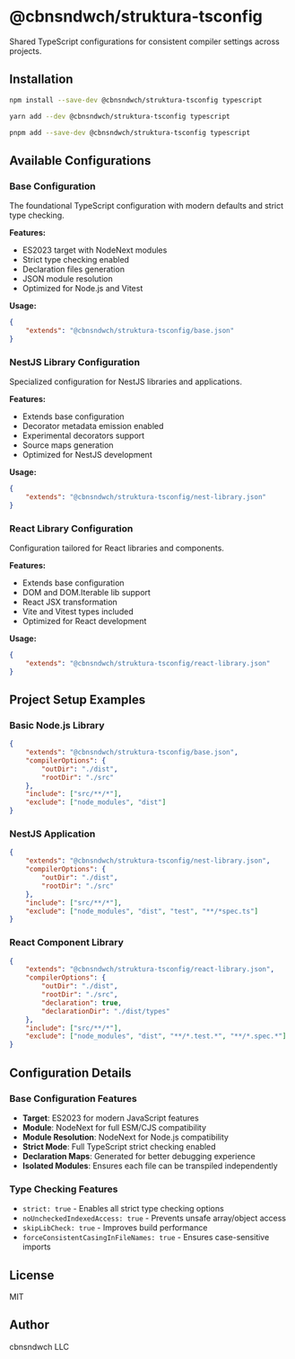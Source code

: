 # @cbnsndwch/struktura-tsconfig

Shared TypeScript configurations for consistent compiler settings across projects.

## Installation

```bash
npm install --save-dev @cbnsndwch/struktura-tsconfig typescript
```

```bash
yarn add --dev @cbnsndwch/struktura-tsconfig typescript
```

```bash
pnpm add --save-dev @cbnsndwch/struktura-tsconfig typescript
```

## Available Configurations

### Base Configuration

The foundational TypeScript configuration with modern defaults and strict type checking.

**Features:**

- ES2023 target with NodeNext modules
- Strict type checking enabled
- Declaration files generation
- JSON module resolution
- Optimized for Node.js and Vitest

**Usage:**

```json
{
    "extends": "@cbnsndwch/struktura-tsconfig/base.json"
}
```

### NestJS Library Configuration

Specialized configuration for NestJS libraries and applications.

**Features:**

- Extends base configuration
- Decorator metadata emission enabled
- Experimental decorators support
- Source maps generation
- Optimized for NestJS development

**Usage:**

```json
{
    "extends": "@cbnsndwch/struktura-tsconfig/nest-library.json"
}
```

### React Library Configuration

Configuration tailored for React libraries and components.

**Features:**

- Extends base configuration
- DOM and DOM.Iterable lib support
- React JSX transformation
- Vite and Vitest types included
- Optimized for React development

**Usage:**

```json
{
    "extends": "@cbnsndwch/struktura-tsconfig/react-library.json"
}
```

## Project Setup Examples

### Basic Node.js Library

```json
{
    "extends": "@cbnsndwch/struktura-tsconfig/base.json",
    "compilerOptions": {
        "outDir": "./dist",
        "rootDir": "./src"
    },
    "include": ["src/**/*"],
    "exclude": ["node_modules", "dist"]
}
```

### NestJS Application

```json
{
    "extends": "@cbnsndwch/struktura-tsconfig/nest-library.json",
    "compilerOptions": {
        "outDir": "./dist",
        "rootDir": "./src"
    },
    "include": ["src/**/*"],
    "exclude": ["node_modules", "dist", "test", "**/*spec.ts"]
}
```

### React Component Library

```json
{
    "extends": "@cbnsndwch/struktura-tsconfig/react-library.json",
    "compilerOptions": {
        "outDir": "./dist",
        "rootDir": "./src",
        "declaration": true,
        "declarationDir": "./dist/types"
    },
    "include": ["src/**/*"],
    "exclude": ["node_modules", "dist", "**/*.test.*", "**/*.spec.*"]
}
```

## Configuration Details

### Base Configuration Features

- **Target**: ES2023 for modern JavaScript features
- **Module**: NodeNext for full ESM/CJS compatibility
- **Module Resolution**: NodeNext for Node.js compatibility
- **Strict Mode**: Full TypeScript strict checking enabled
- **Declaration Maps**: Generated for better debugging experience
- **Isolated Modules**: Ensures each file can be transpiled independently

### Type Checking Features

- `strict: true` - Enables all strict type checking options
- `noUncheckedIndexedAccess: true` - Prevents unsafe array/object access
- `skipLibCheck: true` - Improves build performance
- `forceConsistentCasingInFileNames: true` - Ensures case-sensitive imports

## License

MIT

## Author

cbnsndwch LLC
